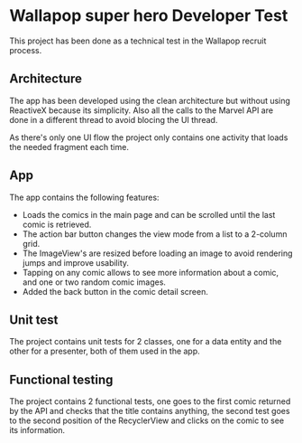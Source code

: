 # Wallapop super hero Developer Test

This project has been done as a technical test in the Wallapop recruit process.

## Architecture

The app has been developed using the clean architecture but without using ReactiveX because its simplicity. Also all the calls to the Marvel API are done in a different thread to avoid blocing the UI thread.

As there's only one UI flow the project only contains one activity that loads the needed fragment each time.

## App

The app contains the following features:

* Loads the comics in the main page and can be scrolled until the last comic is retrieved.
* The action bar button changes the view mode from a list to a 2-column grid.
* The ImageView's are resized before loading an image to avoid rendering jumps and improve usability.
* Tapping on any comic allows to see more information about a comic, and one or two random comic images.
* Added the back button in the comic detail screen.

## Unit test

The project contains unit tests for 2 classes, one for a data entity and the other for a presenter, both of them used in the app.

## Functional testing

The project contains 2 functional tests, one goes to the first comic returned by the API and checks that the title contains anything, the second test goes to the second position of the RecyclerView and clicks on the comic to see its information.
